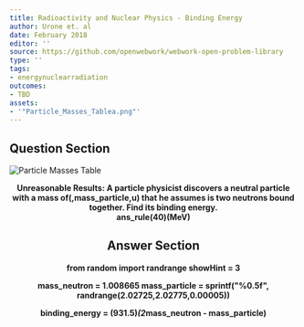 ```yaml
---
title: Radioactivity and Nuclear Physics - Binding Energy
author: Urone et. al
date: February 2018
editor: ''
source: https://github.com/openwebwork/webwork-open-problem-library
type: ''
tags:
- energynuclearradiation
outcomes:
- TBD
assets:
- '"Particle_Masses_Tablea.png"'
---
```


## Question Section 

![Particle Masses Table]("Particle_Masses_Tablea.png")

<center> 

<b>Unreasonable Results:<b> A particle physicist discovers a neutral particle with a mass of(,mass_particle,u) that he assumes is two neutrons bound together. Find its binding energy.  
ans_rule(40)(MeV)



## Answer Section

from random import randrange
showHint = 3

mass_neutron = 1.008665
mass_particle = sprintf("%0.5f", randrange(2.02725,2.02775,0.00005))

binding_energy = (931.5)*(2*mass_neutron - mass_particle)
